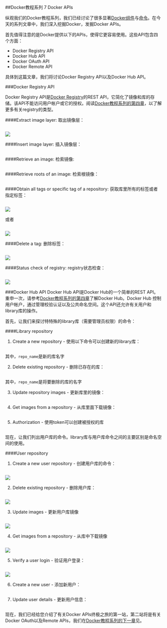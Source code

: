 ##Docker教程系列 7 Docker APIs

纵观我们的Docker教程系列，我们已经讨论了很多显著[Docker组件](http://dockerone.com/article/101)与[命令](http://dockerone.com/article/102)。在今天的系列文章中，我们深入挖掘Docker，发掘Docker APIs。

首先值得注意的是Docker提供以下的APIs，使得它更容易使用。这些API包含四个方面：

- Docker Registry API
- Docker Hub API
- Docker OAuth API
- Docker Remote API

具体到这篇文章，我们将讨论Docker Registry API以及Docker Hub API。

###Docker Registry API

Docker Registry API是[Docker Registry](http://dockerone.com/article/104)的REST API，它简化了镜像和库的存储。该API不能访问用户帐户或它的授权。阅读[Docker教程系列的第四章](http://dockerone.com/article/104)，以了解更多有关registry的类型。

####Extract image layer:
取出镜像层：
```GET /v1/images/(image_id)/layer
```

![](http://cdn2.hubspot.net/hub/411552/file-1222268384-jpg/blog-files/get-image-layer.jpg?t=1419891691508)

####Insert image layer:
插入镜像层：
```PUT /v1/images/(image_id)/layer
```

####Retrieve an image:
检索镜像:
```GET /v1/images/(image_id)/json
```

####Retrieve roots of an image:
检索根镜像：
```GET /v1/images/(image_id)/ancestry
```

####Obtain all tags or specific tag of a repository:
获取库里所有的标签或者指定标签：
```GET /v1/repositories/(namespace)/(repository)/tags
```

![](http://cdn2.hubspot.net/hub/411552/file-1222268414-png/blog-files/docker-get-all-tags.png?t=1419891691508)

或者
```GET /v1/repositories/(namespace)/(repository)/tags/(tag*)
```
![](http://cdn2.hubspot.net/hub/411552/file-1222268414-png/blog-files/docker-get-all-tags.png?t=1419891691508)


####Delete a tag:
删除标签：
```DELETE /v1/repositories/(namespace)/(repository)/tags/(tag*)
```
![](http://cdn2.hubspot.net/hub/411552/file-1222268444-jpg/blog-files/delete-a-tag.jpg?t=1419891691508)

####Status check of registry:
registry状态检查：
```GET /v1/_ping
```

![](http://cdn2.hubspot.net/hub/411552/file-1222268459-png/blog-files/registry-ping.png?t=1419891691508)

###Docker Hub API
Docker Hub API是Docker Hub的一个简单的REST API。重申一次，请参考[Docker教程系列的第四章](http://dockerone.com/article/104)了解Docker Hub。Docker Hub 控制用户帐户，通过管理校验认证以及公共命名空间。这个API还允许有关用户和library库的操作。

首先，让我们来探讨特特殊的library库（需要管理员权限）的命令：

####Library repository

1. Create a new repository - 使用以下命令可以创建新的library库：
```PUT /v1/repositories/(repo_name)/
```

其中，```repo_name```是新的库名字

2. Delete existing repository - 删除已存在的库：
```DELETE /v1/repositories/(repo_name)/
```

其中，```repo_name```是将要删除的库的名字

3. Update repository images - 更新库里的镜像：
```PUT /v1/repositories/(repo_name)/images
```

4. Get images from a repository - 从库里面下载镜像：
```GET /v1/repositories/(repo_name)/images
```

5. Authorization - 使用token可以创建被授权的库
```PUT /v1/repositories/(repo_name)/auth
```

现在，让我们列出用户库的命令。library库与用户库命令之间的主要区别是命名空间的使用。

####User repository
1. Create a new user repository - 创建用户库的命令：
```PUT /v1/repositories/(namespace)/(repo_name)/
```
![](http://cdn2.hubspot.net/hub/411552/file-1222268474-png/blog-files/create-user.png?t=1419891691508)

2. Delete existing repository - 删除用户库：
```DELETE /v1/repositories/(namespace)/(repo_name)/
```
![](http://cdn2.hubspot.net/hub/411552/file-1222268489-png/blog-files/docker-delete-a-repo.png?t=1419891691508)

3. Update images - 更新用户库镜像
```PUT /v1/repositories/(namespace)/(repo_name)/images
```
![](http://cdn2.hubspot.net/hub/411552/file-1222268504-png/blog-files/docker-update-image.png?t=1419891691508)

4. Get images from a repository - 从库中下载镜像
```GET /v1/repositories/(namespace)/(repo_name)/images
```
![](http://cdn2.hubspot.net/hub/411552/file-1222273569-png/blog-files/docker-get-user-images.png?t=1419891691508)

5. Verify a user login - 验证用户登录：
```GET /v1/users
```
![](http://cdn2.hubspot.net/hub/411552/file-1222273584-png/blog-files/docker-user-login.png?t=1419891691508)

6. Create a new user - 添加新用户：
```POST /v1/users
```

7. Update user details - 更新用户信息：
```PUT /v1/users/(username)/
```

现在，我们已经给您介绍了有关Docker APIs终极之旅的第一站，第二站将是有关Docker OAuth以及Remote APIs，我们在[Docker教程系列的下一章]()见。



